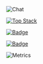 </br>
</br>

![Chat](https://github.com/jungclaire/jungclaire/blob/main/chat.svg)

[![Top Stack](https://widget.realdeveloper.pro/api/top?stack=Java,Typescript,Rust)](https://github.com/jungclaire)

[![Badge](https://widget.realdeveloper.pro/api/badge?title=Languages&badges=Java,Spring,GraphQL,MongoDB,Kafka,Rust,TypeScript,Python,Docker)](https://github.com/jungclaire)

[![Badge](https://widget.realdeveloper.pro/api/badge?title=Database%20and%20DevOps&badges=MongoDB,MySQL,AWS,Git)](https://github.com/jungclaire)

![Metrics](https://github.com/jungclaire/jungclaire/blob/main/github-metrics.svg)
